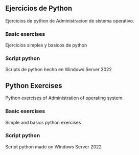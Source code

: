 ## Ejercicios de Python
Ejercicios de python de Administracion de sistema operativo.
### Basic exercises
Ejercicios simples y basicos de python
### Script python
Scripts de python hecho en Windows Server 2022

## Python Exercises
Python exercises of Administration of operating system.
### Basic exercises
Simple and basics python exercises
### Script python
Script python made on Windows Server 2022
